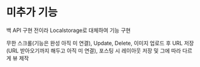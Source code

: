 # 미추가 기능

백 API 구현 전이라 Localstorage로 대체하여 기능 구현

무한 스크롤(기능은 완성 아직 미 연결), Update, Delete, 이미지 업로드 후 URL 저장(URL 받아오기까지 해두고 아직 미 연결), 포스팅 시 레이아웃 저장 및 그에 따라 다르게 뷰 제작

